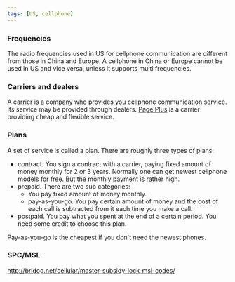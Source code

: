 ```yaml
---
tags: [US, cellphone]
---
```


### Frequencies

The radio frequencies used in US for cellphone communication are different from
those in China and Europe. A cellphone in China or Europe cannot be used in US
and vice versa, unless it supports multi frequencies.

### Carriers and dealers

A carrier is a company who provides you cellphone communication service. Its
service may be provided through dealers. [Page Plus][pp] is a carrier providing
cheap and flexible service.

[pp]:https://www.pagepluscellular.com

### Plans

A set of service is called a plan. There are roughly three types of plans:

- contract. You sign a contract with a carrier, paying fixed amount of money
  monthly for 2 or 3 years. Normally one can get newest cellphone models for
  free. But the monthly payment is rather high.
- prepaid. There are two sub categories:
  - You pay fixed amount of money monthly.
  - pay-as-you-go. You pay certain amount of money and the cost of each call is
    subtracted from it each time you make a call. 
- postpaid. You pay what you spent at the end of a certain period. You need
  some credit to choose this plan.

Pay-as-you-go is the cheapest if you don't need the newest phones.

### SPC/MSL

http://bridog.net/cellular/master-subsidy-lock-msl-codes/
